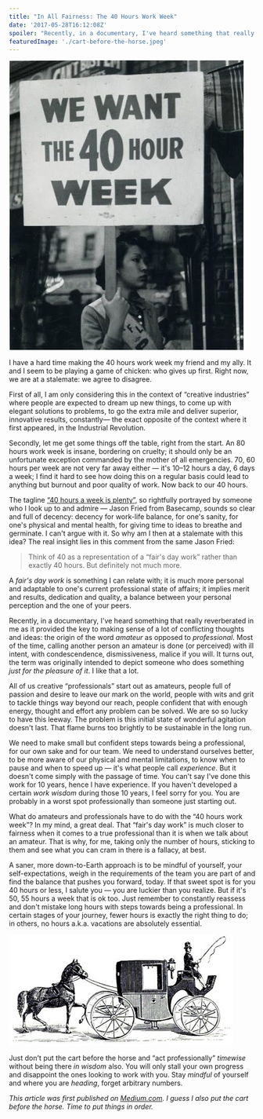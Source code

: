 ```yaml
---
title: "In All Fairness: The 40 Hours Work Week"
date: '2017-05-28T16:12:08Z'
spoiler: "Recently, in a documentary, I've heard something that really reverberated in me as it provided the key to making sense of a lot of conflicting thoughts and ideas: the origin of the word amateur as opposed to professional. It helped me relate with the 40 hours work week."
featuredImage: './cart-before-the-horse.jpeg'
---
```

![Woman protesting for the 40 hours work week.](./header-the-40-hours-work-week.jpeg)

I have a hard time making the 40 hours work week my friend and my ally. It and I seem to be playing a game of chicken: who gives up first. Right now, we are at a stalemate: we agree to disagree.

First of all, I am only considering this in the context of “creative industries” where people are expected to dream up new things, to come up with elegant solutions to problems, to go the extra mile and deliver superior, innovative results, constantly— the exact opposite of the context where it first appeared, in the Industrial Revolution.

Secondly, let me get some things off the table, right from the start. An 80 hours work week is insane, bordering on cruelty; it should only be an unfortunate exception commanded by the mother of all emergencies. 70, 60 hours per week are not very far away either — it's 10–12 hours a day, 6 days a week; I find it hard to see how doing this on a regular basis could lead to anything but burnout and poor quality of work. Now back to our 40 hours.

The tagline [“40 hours a week is plenty”](https://m.signalvnoise.com/80-hours-now-40-hours-later-f0b3621816e), so rightfully portrayed by someone who I look up to and admire — Jason Fried from Basecamp, sounds so clear and full of decency: decency for work-life balance, for one's sanity, for one's physical and mental health, for giving time to ideas to breathe and germinate. I can't argue with it. So why am I then at a stalemate with this idea? The real insight lies in this comment from the same Jason Fried:

> Think of 40 as a representation of a “fair's day work” rather than exactly 40 hours. But definitely not much more.

A *fair's day work* is something I can relate with; it is much more personal and adaptable to one's current professional state of affairs; it implies merit and results, dedication and quality, a balance between your personal perception and the one of your peers.

Recently, in a documentary, I've heard something that really reverberated in me as it provided the key to making sense of a lot of conflicting thoughts and ideas: the origin of the word *amateur* as opposed to *professional*. Most of the time, calling another person an amateur is done (or perceived) with ill intent, with condescendence, dismissiveness, malice if you will. It turns out, the term was originally intended to depict someone who does something *just for the pleasure of it*. I like that a lot.

All of us creative “professionals” start out as amateurs, people full of passion and desire to leave our mark on the world, people with wits and grit to tackle things way beyond our reach, people confident that with enough energy, thought and effort any problem can be solved. We are so so lucky to have this leeway. The problem is this initial state of wonderful agitation doesn't last. That flame burns too brightly to be sustainable in the long run.

We need to make small but confident steps towards being a professional, for our own sake and for our team. We need to understand ourselves better, to be more aware of our physical and mental limitations, to know when to pause and when to speed up — it's what people call *experience*. But it doesn't come simply with the passage of time. You can't say I've done this work for 10 years, hence I have experience. If you haven't developed a certain *work wisdom* during those 10 years, I feel sorry for you. You are probably in a worst spot professionally than someone just starting out.

What do amateurs and professionals have to do with the “40 hours work week”? In my mind, a great deal. That “fair's day work” is much closer to fairness when it comes to a true professional than it is when we talk about an amateur. That is why, for me, taking only the number of hours, sticking to them and see what you can cram in there is a fallacy, at best.

A saner, more down-to-Earth approach is to be mindful of yourself, your self-expectations, weigh in the requirements of the team you are part of and find the balance that pushes you forward, today. If that sweet spot is for you 40 hours or less, I salute you — you are luckier than you realize. But if it's 50, 55 hours a week that is ok too. Just remember to constantly reassess and don't mistake long hours with steps towards being a professional. In certain stages of your journey, fewer hours is exactly the right thing to do; in others, no hours a.k.a. vacations are absolutely essential.

![Cart before the horse, victorian illustration.](./cart-before-the-horse.jpeg)

Just don't put the cart before the horse and “act professionally” *timewise* without being there *in wisdom* also. You will only stall your own progress and disappoint the ones looking to work with you. Stay *mindful* of yourself and where you are *heading*, forget arbitrary numbers.

_This article was first published on [Medium.com](https://medium.com/@vladpotter/in-all-fairness-the-40-hours-work-week-6004548d5154). I guess I also put the cart before the horse. Time to put things in order._
